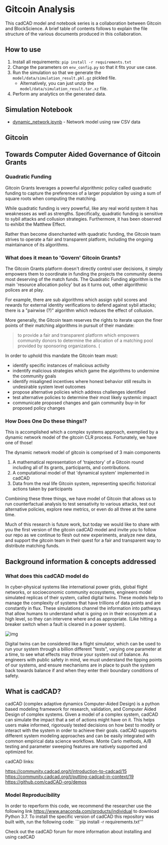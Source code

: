 # Gitcoin Analysis

This cadCAD model and notebook series is a collaboration between Gitcoin and BlockScience. A brief table of contents follows to explain the file structure of the various documents produced in this collaboration.

## How to use

1. Install all requirements: `pip install -r requirements.txt`
2. Change the parameters on `env_config.py` so that it fits your use case.
3. Run the simulation so that we generate the `model/data/simulation_result.pkl.gz` pickled file. 
	* Alternatively, you can just unzip the `model/data/simulation_result.tar.xz` file.
4. Perform any analytics on the generated data.

## Simulation Notebook
* [dynamic_network.ipynb](dynamic_network.ipynb) - Network model using raw CSV data

## Gitcoin
## Towards Computer Aided Governance of Gitcoin Grants

### Quadratic Funding

Gitcoin Grants leverages a powerful algorithmic policy called quadratic funding to capture the preferences of a larger population by using a sum of square roots when computing the matching.

While quadratic funding is very powerful, like any real world system it has weaknesses as well as strengths. Specifically, quadratic funding is sensitive to sybil attacks and collusion strategies. Furthermore, it has been observed to exhibit the Matthew Effect.

Rather than become disenchanted with quadratic funding, the Gitcoin team strives to operate a fair and transparent platform, including the ongoing maintainance of its algorithms.

### What does it mean to 'Govern' Gitcoin Grants?

The Gitcoin Grants platform doesn't directly control user decisions, it simply empowers them to coordinate in funding the projects the community deems most deserving of the match funds. The Quadratic Funding algorithm is the main 'resource allocation policy' but as it turns out, other algorithmic polices are at play. 

For example, there are sub algorithms which assign sybil scores and rewards for external identity verifications to defend against sybil attacks; there is a "pairwise (?)" algorithm which reduces the effect of collusion. 

More generally, the Gitcoin team reserves the rights to iterate upon the finer points of their matching algorithms in pursuit of their mandate:
> to provide a fair and transparent platform which empowers community donors to determine the allocation of a matching pool provided by sponsoring organizations. (

In order to uphold this mandate the Gitcoin team must:
- identify specific instances of malicious activity
- indentify malicious strategies which game the algorithms to undermine the community goals
- identify misaligned incentives where honest behavior still results in undesirable system level outcomes
- propose alternative policies which address challenges identified
- test alternative policies to determine their most likely systemic impact
- communicate proposed changes and gain community buy-in for proposed policy changes


### How Does One Do these things!?

This is accomplished which a complex systems approach, exemplied by a dynamic network model of the gitcoin CLR process. Fortunately, we have one of those!

The dynamic network model of gitcoin is comprised of 3 main components
1. A mathematical representation of 'trajectory' of a Gitcoin round including all of its grants, participants, and contributions.
2. A computational model of that 'dynamical system' implemented in cadCAD
3. Data from the real life Gitcoin system, representing specific historical actions taken by participants

Combining these three things, we have model of Gitcoin that allows us to run counterfactual analysis to test sensativity to various attacks, test out alternative policies, explore new metrics, or even do all three at the same time.

Much of this research is future work, but today we would like to share with you the first version of the gitcoin cadCAD model and invite you to follow our repo as we continue to flesh out new experiments, analyze new data, and support the gitcoin team in their quest for a fair and transparent way to distribute matching funds.

## Background information & concepts addressed
### What does this cadCAD model do
In cyber-physical systems like international power grids, global flight networks, or socioeconomic community ecosystems, engineers model simulated replicas of their system, called digital twins. These models help to manage the complexity of systems that have trillions of data points and are constantly in flux. These simulations channel the information into pathways that allow humans to understand what is going on in their ecosystem at a high level, so they can intervene where and as appropriate. (Like hitting a breaker switch when a fault is cleared in a power system).

![img](https://i.imgur.com/kb4Tnh6.jpg)

Digital twins can be considered like a flight simulator, which can be used to run your system through a billion different "tests", varying one parameter at a time, to see what effects may throw your system out of balance. As engineers with public safety in mind, we must understand the tipping points of our systems, and ensure mechanisms are in place to push the system back towards balance if and when they enter their boundary conditions of safety.

## What is cadCAD?
cadCAD (complex adaptive dynamics Computer-Aided Design) is a python based modeling framework for research, validation, and Computer Aided Design of complex systems. Given a model of a complex system, cadCAD can simulate the impact that a set of actions might have on it. This helps users make informed, rigorously tested decisions on how best to modify or interact with the system in order to achieve their goals. cadCAD supports different system modeling approaches and can be easily integrated with common empirical data science workflows. Monte Carlo methods, A/B testing and parameter sweeping features are natively supported and optimized for.

cadCAD links:

https://community.cadcad.org/t/introduction-to-cadcad/15
https://community.cadcad.org/t/putting-cadcad-in-context/19
https://github.com/cadCAD-org/demos

### Model Reproducibility
In order to reperform this code, we recommend the researcher use the following link https://www.anaconda.com/products/individual to download Python 3.7. To install the specific version of cadCAD this repository was built with, run the following code: ```pip install -r requirements.txt'''

Check out the cadCAD forum for more information about installing and using cadCAD
